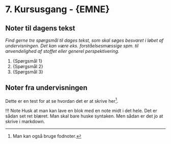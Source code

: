 # 7. Kursusgang - {EMNE}

## Noter til dagens tekst





*Find gerne tre spørgsmål til dages tekst, som skal søges besvaret i løbet af undervisningen. Det kan være eks. forståelsesmæssige spm. til anvendelighed af stoffet eller generel perspektivering.* 

1. {Spørgsmål 1}
2. {Spørgsmål 2}
3. {Spørgsmål 3}

## Noter fra undervisningen

Dette er en test for at se hvordan det er at skrive her[^1].

!!! Note
    Husk at man kan lave en blok med en note midt i det hele. Det er sådan set ret blæret. Man skal bare huske syntaken. Men sådan er det jo at skrive i markdown.

[^1]: Man kan også bruge fodnoter.  
